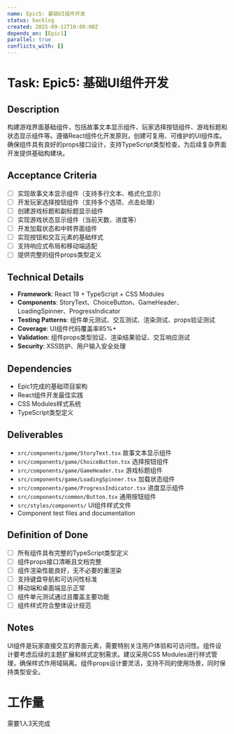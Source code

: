 ```yaml
---
name: Epic5: 基础UI组件开发
status: backlog
created: 2025-09-12T10:00:00Z
depends_on: [Epic1]
parallel: true
conflicts_with: []
---
```


# Task: Epic5: 基础UI组件开发

## Description
构建游戏界面基础组件，包括故事文本显示组件、玩家选择按钮组件、游戏标题和状态显示组件等。遵循React组件化开发原则，创建可复用、可维护的UI组件库。确保组件具有良好的props接口设计，支持TypeScript类型检查，为后续复杂界面开发提供基础构建块。

## Acceptance Criteria
- [ ] 实现故事文本显示组件（支持多行文本、格式化显示）
- [ ] 开发玩家选择按钮组件（支持多个选项、点击处理）
- [ ] 创建游戏标题和副标题显示组件
- [ ] 实现游戏状态显示组件（当前天数、进度等）
- [ ] 开发加载状态和中转界面组件
- [ ] 实现按钮和交互元素的基础样式
- [ ] 支持响应式布局和移动端适配
- [ ] 提供完整的组件props类型定义

## Technical Details
- **Framework**: React 19 + TypeScript + CSS Modules
- **Components**: StoryText、ChoiceButton、GameHeader、LoadingSpinner、ProgressIndicator
- **Testing Patterns**: 组件单元测试、交互测试、渲染测试、props验证测试
- **Coverage**: UI组件代码覆盖率85%+
- **Validation**: 组件props类型验证、渲染结果验证、交互响应测试
- **Security**: XSS防护、用户输入安全处理

## Dependencies
- Epic1完成的基础项目架构
- React组件开发最佳实践
- CSS Modules样式系统
- TypeScript类型定义

## Deliverables
- `src/components/game/StoryText.tsx` 故事文本显示组件
- `src/components/game/ChoiceButton.tsx` 选择按钮组件
- `src/components/game/GameHeader.tsx` 游戏标题组件
- `src/components/game/LoadingSpinner.tsx` 加载状态组件
- `src/components/game/ProgressIndicator.tsx` 进度显示组件
- `src/components/common/Button.tsx` 通用按钮组件
- `src/styles/components/` UI组件样式文件
- Component test files and documentation

## Definition of Done
- [ ] 所有组件具有完整的TypeScript类型定义
- [ ] 组件props接口清晰且文档完整
- [ ] 组件渲染性能良好，无不必要的重渲染
- [ ] 支持键盘导航和可访问性标准
- [ ] 移动端和桌面端显示正常
- [ ] 组件单元测试通过且覆盖主要功能
- [ ] 组件样式符合整体设计规范

## Notes
UI组件是玩家直接交互的界面元素，需要特别关注用户体验和可访问性。组件设计要考虑后续的主题扩展和样式定制需求。建议采用CSS Modules进行样式管理，确保样式作用域隔离。组件props设计要灵活，支持不同的使用场景，同时保持类型安全。

# 工作量
需要1人3天完成